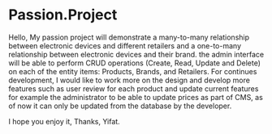 # Passion.Project
Hello, 
My passion project will demonstrate a many-to-many relationship between electronic devices and different retailers and a one-to-many relationship between electronic devices and their brand.
the admin interface will be able to perform CRUD operations (Create, Read, Update and Delete) on each of the entity items: Products, Brands, and Retailers.
For continues development, I would like to work more on the design and develop more features such as user review for each product and update current features for example the administrator to be able to update prices as part of CMS, as of now it can only be updated from the database by the developer.

I hope you enjoy it, 
Thanks, 
Yifat.
